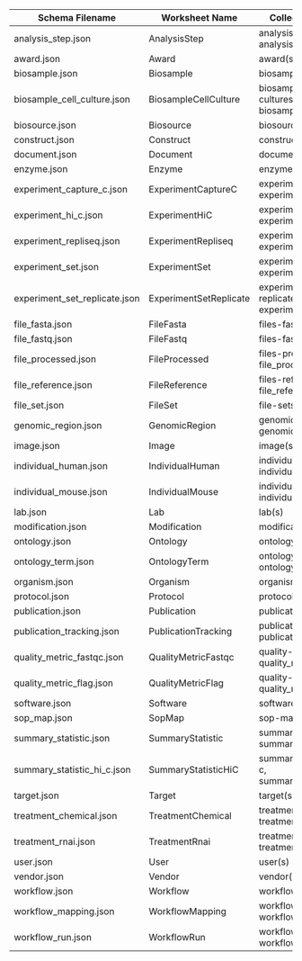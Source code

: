 Schema Filename | Worksheet Name | Collection Name(s)
---|---|---
analysis\_step.json | AnalysisStep | analysis-steps, analysis\_step
award.json | Award | award(s)
biosample.json | Biosample | biosample(s)
biosample\_cell\_culture.json | BiosampleCellCulture | biosample-cell-cultures, biosample\_cell\_culture
biosource.json | Biosource | biosource(s)
construct.json | Construct | construct(s)
document.json | Document | document(s)
enzyme.json | Enzyme | enzyme(s)
experiment\_capture\_c.json | ExperimentCaptureC | experiments-capture-c, experiment\_capture\_c
experiment\_hi\_c.json | ExperimentHiC | experiments-hi-c, experiment\_hi\_c
experiment\_repliseq.json | ExperimentRepliseq | experiments-repliseq, experiment\_repliseq
experiment\_set.json | ExperimentSet | experiment-sets, experiment\_set
experiment\_set\_replicate.json | ExperimentSetReplicate | experiment-set-replicates, experiment\_set\_replicate
file\_fasta.json | FileFasta | files-fasta, file\_fasta
file\_fastq.json | FileFastq | files-fastq, file\_fastq
file\_processed.json | FileProcessed | files-processed, file\_processed
file\_reference.json | FileReference | files-reference, file\_reference
file\_set.json | FileSet | file-sets, file\_set
genomic\_region.json | GenomicRegion | genomic-regions, genomic\_region
image.json | Image | image(s)
individual\_human.json | IndividualHuman | individuals-human, individual\_human
individual\_mouse.json | IndividualMouse | individuals-mouse, individual\_mouse
lab.json | Lab | lab(s)
modification.json | Modification | modification(s)
ontology.json | Ontology | ontology(s)
ontology\_term.json | OntologyTerm | ontology-terms, ontology\_term
organism.json | Organism | organism(s)
protocol.json | Protocol | protocol(s)
publication.json | Publication | publication(s)
publication\_tracking.json | PublicationTracking | publication-trackings, publication\_tracking
quality\_metric\_fastqc.json | QualityMetricFastqc | quality-metrics-fastqc, quality\_metric\_fastqc
quality\_metric\_flag.json | QualityMetricFlag | quality-metric-flags, quality\_metric\_flag
software.json | Software | software(s)
sop\_map.json | SopMap | sop-maps, sop\_map
summary\_statistic.json | SummaryStatistic | summary-statistics, summary\_statistic
summary\_statistic\_hi\_c.json | SummaryStatisticHiC | summary-statistics-hi-c, summary\_statistic\_hi\_c
target.json | Target | target(s)
treatment\_chemical.json | TreatmentChemical | treatments-chemical, treatment\_chemical
treatment\_rnai.json | TreatmentRnai | treatments-rnai, treatment\_rnai
user.json | User | user(s)
vendor.json | Vendor | vendor(s)
workflow.json | Workflow | workflow(s)
workflow\_mapping.json | WorkflowMapping | workflow-mappings, workflow\_mapping
workflow\_run.json | WorkflowRun | workflow-runs, workflow\_run